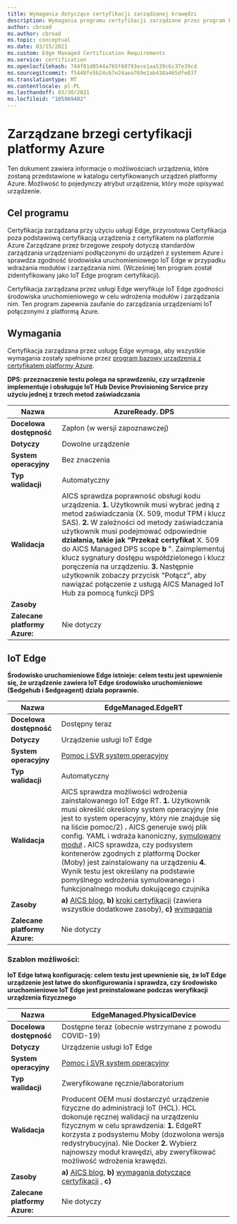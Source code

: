 ```yaml
---
title: Wymagania dotyczące certyfikacji zarządzanej krawędzi
description: Wymagania programu certyfikacji zarządzane przez program Edge
author: cbroad
ms.author: cbroad
ms.topic: conceptual
ms.date: 03/15/2021
ms.custom: Edge Managed Certification Requirements
ms.service: certification
ms.openlocfilehash: 744f81d0544a765f60793ece1aa539c6c37e39cd
ms.sourcegitcommit: f5448fe5b24c67e24aea769e1ab438a465dfe037
ms.translationtype: MT
ms.contentlocale: pl-PL
ms.lasthandoff: 03/30/2021
ms.locfileid: "105969402"
---
```

# <a name="azure-certification-edge-managed"></a>Zarządzane brzegi certyfikacji platformy Azure 

Ten dokument zawiera informacje o możliwościach urządzenia, które zostaną przedstawione w katalogu certyfikowanych urządzeń platformy Azure. Możliwość to pojedynczy atrybut urządzenia, który może opisywać urządzenie. 

## <a name="program-purpose"></a>Cel programu

Certyfikacja zarządzana przy użyciu usługi Edge, przyrostowa Certyfikacja poza podstawową certyfikacją urządzenia z certyfikatem na platformie Azure Zarządzane przez brzegowe zespoły dotyczą standardów zarządzania urządzeniami podłączonymi do urządzeń z systemem Azure i sprawdza zgodność środowiska uruchomieniowego IoT Edge w przypadku wdrażania modułów i zarządzania nimi. (Wcześniej ten program został zidentyfikowany jako IoT Edge program certyfikacji). 

Certyfikacja zarządzana przez usługi Edge weryfikuje IoT Edge zgodności środowiska uruchomieniowego w celu wdrożenia modułów i zarządzania nim. Ten program zapewnia zaufanie do zarządzania urządzeniami IoT połączonymi z platformą Azure.

## <a name="requirements"></a>Wymagania

Certyfikacja zarządzana przez usługę Edge wymaga, aby wszystkie wymagania zostały spełnione przez [program bazowy urządzenia z certyfikatem platformy Azure](.\program-requirements-azure-certified-device.md).

**DPS: przeznaczenie testu polega na sprawdzeniu, czy urządzenie implementuje i obsługuje IoT Hub Device Provisioning Service przy użyciu jednej z trzech metod zaświadczania**

| **Nazwa**                | AzureReady. DPS                                               |
| ----------------------- | ------------------------------------------------------------ |
| **Docelowa dostępność** | Zapłon (w wersji zapoznawczej)                                                |
| **Dotyczy**          | Dowolne urządzenie                                      |
| **System operacyjny**                  | Bez znaczenia                                                     |
| **Typ walidacji**     | Automatyczny                                                    |
| **Walidacja**          | AICS sprawdza poprawność obsługi kodu urządzenia. **1.** Użytkownik musi wybrać jedną z metod zaświadczania (X. 509, moduł TPM i klucz SAS). **2.** W zależności od metody zaświadczania użytkownik musi podejmować odpowiednie **działania, takie jak "Przekaż certyfikat** X. 509 do AICS Managed DPS scope **b** ". Zaimplementuj klucz sygnatury dostępu współdzielonego i klucz poręczenia na urządzeniu. **3.** Następnie użytkownik zobaczy przycisk "Połącz", aby nawiązać połączenie z usługą AICS Managed IoT Hub za pomocą funkcji DPS                                                    |
| **Zasoby**           |                                                      |
| **Zalecane platformy Azure:**     | Nie dotyczy                                                    |

## <a name="iot-edge"></a>IoT Edge

**Środowisko uruchomieniowe Edge istnieje: celem testu jest upewnienie się, że urządzenie zawiera IoT Edge środowisko uruchomieniowe ($edgehub i $edgeagent) działa poprawnie.**

| **Nazwa**                | EdgeManaged.EdgeRT                                               |
| ----------------------- | ------------------------------------------------------------ |
| **Docelowa dostępność** | Dostępny teraz                                                          |
| **Dotyczy**          | Urządzenie usługi IoT Edge                                                   |
| **System operacyjny**                  | [Pomoc i SVR system operacyjny](../iot-edge/support.md)                                                     |
| **Typ walidacji**     | Automatyczny                                                    |
| **Walidacja**          | AICS sprawdza możliwości wdrożenia zainstalowanego IoT Edge RT. **1.** Użytkownik musi określić określony system operacyjny (nie jest to system operacyjny, który nie znajduje się na liście pomoc/2) **.** AICS generuje swój plik config. YAML i wdraża kanoniczny, [symulowany moduł](https://azuremarketplace.microsoft.com/en-us/marketplace/apps/azure-iot.simulated-temperature-sensor?tab=Overview) **.** AICS sprawdza, czy podsystem kontenerów zgodnych z platformą Docker (Moby) jest zainstalowany na urządzeniu **4.** Wynik testu jest określany na podstawie pomyślnego wdrożenia symulowanego i funkcjonalnego modułu dokującego czujnika                                                    |
| **Zasoby**           | **a)** [AICS blog](https://azure.microsoft.com/en-in/blog/expanding-azure-iot-certification-service-to-support-azure-iot-edge-device-certification/), **b)** [kroki certyfikacji](./overview.md) (zawiera wszystkie dodatkowe zasoby), **c)** [wymagania](./program-requirements-azure-certified-device.md) |
| **Zalecane platformy Azure:**     | Nie dotyczy                                                    |

### <a name="capability-template"></a>Szablon możliwości:

**IoT Edge łatwą konfigurację: celem testu jest upewnienie się, że IoT Edge urządzenie jest łatwe do skonfigurowania i sprawdza, czy środowisko uruchomieniowe IoT Edge jest preinstalowane podczas weryfikacji urządzenia fizycznego**

| **Nazwa**                | EdgeManaged.PhysicalDevice                                             |
| ----------------------- | ------------------------------------------------------------ |
| **Docelowa dostępność** | Dostępne teraz (obecnie wstrzymane z powodu COVID-19)                                            |
| **Dotyczy**          | Urządzenie usługi IoT Edge                                                   |
| **System operacyjny**                  | [Pomoc i SVR system operacyjny](../iot-edge/support.md)                                                     |
| **Typ walidacji**     | Zweryfikowane ręcznie/laboratorium                                                    |
| **Walidacja**          | Producent OEM musi dostarczyć urządzenie fizyczne do administracji IoT (HCL). HCL dokonuje ręcznej walidacji na urządzeniu fizycznym w celu sprawdzenia: **1.** EdgeRT korzysta z podsystemu Moby (dozwolona wersja redystrybucyjna). Nie Docker **2.** Wybierz najnowszy moduł krawędzi, aby zweryfikować możliwość wdrożenia krawędzi.                                                     |
| **Zasoby**           | **a)** [AICS blog](https://azure.microsoft.com/en-in/blog/expanding-azure-iot-certification-service-to-support-azure-iot-edge-device-certification/), **b)** [wymagania dotyczące](./program-requirements-azure-certified-device.md) [certyfikacji](./overview.md) , **c)** |
| **Zalecane platformy Azure:**     | Nie dotyczy                                                    |